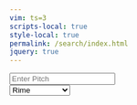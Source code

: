 ```yaml
---
vim: ts=3
scripts-local: true
style-local: true
permalink: /search/index.html
jquery: true
---
```



<form action="#">
	<div class="form-group">
		<input id="pitch" type="text" class="form-control" placeholder="Enter Pitch">
	</div>
	<select>
		<option>Rime</option>
		<option disabled>Gerusalemme</option>
		<option disabled>Aminta</option>
		<option disabled>All</option>
	</select>
</form>

<div style="margin-top:50px"></div>

<div id="summary"></div>

<div style="margin-top:20px"></div>
<div id="results"></div>

<style>
th {
	font-style: italic;
}
</style>




